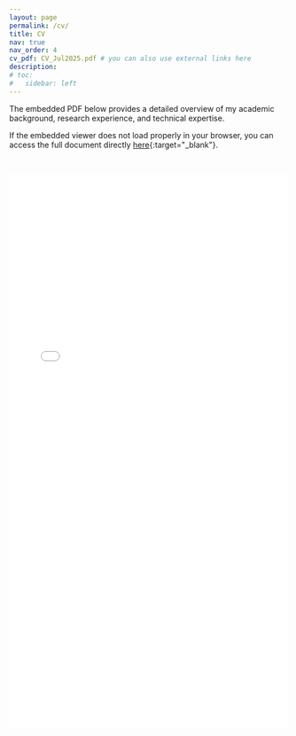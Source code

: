 ```yaml
---
layout: page
permalink: /cv/
title: CV
nav: true
nav_order: 4
cv_pdf: CV_Jul2025.pdf # you can also use external links here
description: 
# toc:
#   sidebar: left
---
```


The embedded PDF below provides a detailed overview of my academic background, research experience, and technical expertise.

If the embedded viewer does not load properly in your browser, you can access the full document directly [here](https://amir-aghdam.github.io/assets/pdf/CV_Jul2025.pdf){:target="_blank"}.
  
<embed src="{{ 'https://amir-aghdam.github.io/assets/pdf/CV_Jul2025.pdf' | relative_url }}" type="application/pdf" style="width:100%; height:1000px; margin-top: 2rem;" />
